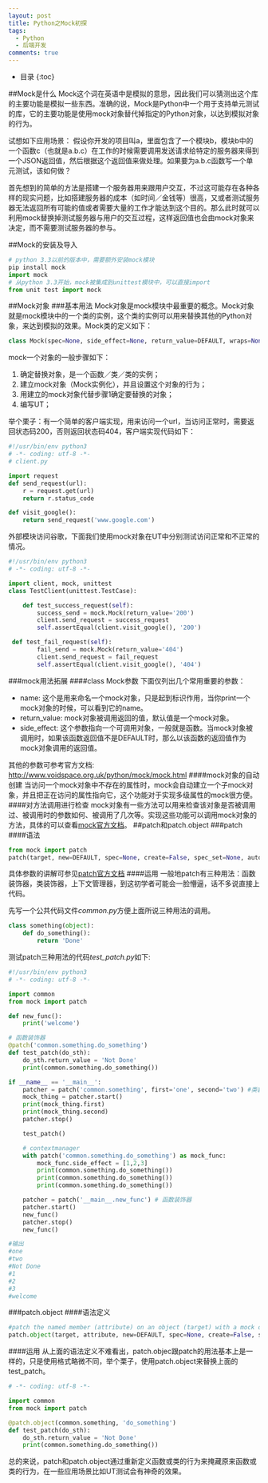 ```yaml
---
layout: post
title: Python之Mock初探
tags:
  - Python
  - 后端开发
comments: true
---
```


* 目录
{:toc}

##Mock是什么
Mock这个词在英语中是模拟的意思，因此我们可以猜测出这个库的主要功能是模拟一些东西。准确的说，Mock是Python中一个用于支持单元测试的库，它的主要功能是使用mock对象替代掉指定的Python对象，以达到模拟对象的行为。

试想如下应用场景：
假设你开发的项目叫a，里面包含了一个模块b，模块b中的一个函数c（也就是a.b.c）在工作的时候需要调用发送请求给特定的服务器来得到一个JSON返回值，然后根据这个返回值来做处理。如果要为a.b.c函数写一个单元测试，该如何做？

首先想到的简单的方法是搭建一个服务器用来跟用户交互，不过这可能存在各种各样的现实问题，比如搭建服务器的成本（如时间／金钱等）很高，又或者测试服务器无法返回所有可能的值或者需要大量的工作才能达到这个目的。那么此时就可以利用mock替换掉测试服务器与用户的交互过程，这样返回值也会由mock对象来决定，而不需要测试服务器的参与。

##Mock的安装及导入
```python
# python 3.3以前的版本中，需要额外安装mock模块
pip install mock
import mock
# 从python 3.3开始，mock被集成到unittest模块中，可以直接import
from unit test import mock
```
##Mock对象
###基本用法
Mock对象是mock模块中最重要的概念。Mock对象就是mock模块中的一个类的实例，这个类的实例可以用来替换其他的Python对象，来达到模拟的效果。Mock类的定义如下：
```python
class Mock(spec=None, side_effect=None, return_value=DEFAULT, wraps=None, name=None, spec_set=None, **kwargs)
```
mock一个对象的一般步骤如下：
1. 确定替换对象，是一个函数／类／类的实例；
2. 建立mock对象（Mock实例化），并且设置这个对象的行为；
3. 用建立的mock对象代替步骤1确定要替换的对象；
4. 编写UT；

举个栗子：有一个简单的客户端实现，用来访问一个url，当访问正常时，需要返回状态码200，否则返回状态码404，客户端实现代码如下：
```python
#!/usr/bin/env python3
# -*- coding: utf-8 -*-
# client.py

import request
def send_request(url):
    r = request.get(url)
    return r.status_code

def visit_google():
    return send_request('www.google.com')
```
外部模块访问谷歌，下面我们使用mock对象在UT中分别测试访问正常和不正常的情况。
```python
#!/usr/bin/env python3
# -*- coding: utf-8 -*-

import client, mock, unittest
class TestClient(unittest.TestCase):

    def test_success_request(self):
        success_send = mock.Mock(return_value='200')
        client.send_request = success_request
        self.assertEqual(client.visit_google(), '200')

 def test_fail_request(self):
        fail_send = mock.Mock(return_value='404')
        client.send_request = fail_request
        self.assertEqual(client.visit_google(), '404')
```
###mock用法拓展
####class Mock参数
下面仅列出几个常用重要的参数：
- name:  这个是用来命名一个mock对象，只是起到标识作用，当你print一个mock对象的时候，可以看到它的name。
- return_value: mock对象被调用返回的值，默认值是一个mock对象。
- side_effect: 这个参数指向一个可调用对象，一般就是函数。当mock对象被调用时，如果该函数返回值不是DEFAULT时，那么以该函数的返回值作为mock对象调用的返回值。

其他的参数可参考官方文档: <http://www.voidspace.org.uk/python/mock/mock.html>
####mock对象的自动创建
当访问一个mock对象中不存在的属性时，mock会自动建立一个子mock对象，并且把正在访问的属性指向它，这个功能对于实现多级属性的mock很方便。
####对方法调用进行检查
mock对象有一些方法可以用来检查该对象是否被调用过、被调用时的参数如何、被调用了几次等。实现这些功能可以调用mock对象的方法，具体的可以查看[mock官方文档](http://www.voidspace.org.uk/python/mock/mock.html)。
##patch和patch.object
###patch
####语法
```python
from mock import patch
patch(target, new=DEFAULT, spec=None, create=False, spec_set=None, autospec=None, new_callable=None, **kwargs)
```
具体参数的讲解可参见[patch官方文档](http://www.voidspace.org.uk/python/mock/patch.html#patch)
####运用
一般地patch有三种用法：函数装饰器，类装饰器，上下文管理器，到这初学者可能会一脸懵逼，话不多说直接上代码。

先写一个公共代码文件*common.py*方便上面所说三种用法的调用。
```python
class something(object):
    def do_something():
        return 'Done'
```
测试patch三种用法的代码*test_patch.py*如下:
```python
#!/usr/bin/env python3
# -*- coding: utf-8 -*-

import common
from mock import patch

def new_func():
    print('welcome')

# 函数装饰器
@patch('common.something.do_something')
def test_patch(do_sth):
    do_sth.return_value = 'Not Done'
    print(common.something.do_something())

if __name__ == '__main__':
    patcher = patch('common.something', first='one', second='two') #类装饰器
    mock_thing = patcher.start()
    print(mock_thing.first)
    print(mock_thing.second)
    patcher.stop()

    test_patch()

    # contextmanager
    with patch('common.something.do_something') as mock_func: 
        mock_func.side_effect = [1,2,3]
        print(common.something.do_something())
        print(common.something.do_something())
        print(common.something.do_something())

    patcher = patch('__main__.new_func') # 函数装饰器
    patcher.start()
    new_func()
    patcher.stop()
    new_func()

#输出
#one
#two
#Not Done
#1
#2
#3
#welcome
```
###patch.object
####语法定义
```python
#patch the named member (attribute) on an object (target) with a mock object
patch.object(target, attribute, new=DEFAULT, spec=None, create=False, spec_set=None, autospec=None, new_callable=None, **kwargs)
```
####运用
从上面的语法定义不难看出，patch.objec跟patch的用法基本上是一样的，只是使用格式略微不同，举个栗子，使用patch.object来替换上面的test_patch。
```python
# -*- coding: utf-8 -*-

import common
from mock import patch

@patch.object(common.something, 'do_something')
def test_patch(do_sth):
    do_sth.return_value = 'Not Done'
    print(common.something.do_something())
```
总的来说，patch和patch.object通过重新定义函数或类的行为来掩藏原来函数或类的行为，在一些应用场景比如UT测试会有神奇的效果。
